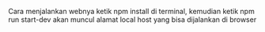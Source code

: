 Cara menjalankan webnya ketik npm install di terminal, kemudian ketik npm run start-dev akan muncul alamat local host yang bisa dijalankan di browser
